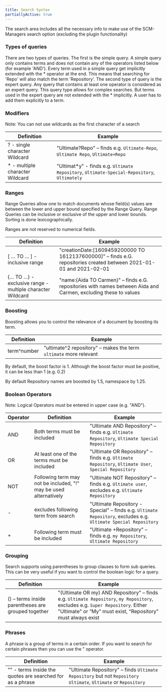 ```yaml
---
title: Search Syntax
partiallyActive: true
---
```

The search area includes all the necessary info to make use of the SCM-Managers search option (excluding the plugin functionality)

### Types of queries
There are two types of queries. The first is the simple query. 
A simple query only contains terms and does not contain any of the operators listed below (for example 'AND'). 
Every term used in a simple query get implicitly extended with the \* operator at the end. This means that searching for 'Repo' will also match the term 'Repository'. 
The second type of query is the expert query. Any query that contains at least one operator is considered as an expert query. This query type allows for complex searches. 
But terms used in the expert query are not extended with the \* implicitly. A user has to add them explicitly to a term.


### Modifiers
Note: You can not use wildcards as the first character of a search

Definition | Example
---------|----------
? - single character Wildcard | "Ultimate?Repo" – finds e.g. `Ultimate-Repo`, `Ultimate Repo`, `Ultimate+Repo`
\* - multiple character Wildcard | "Ultimat*y" - finds e.g. `Ultimate Repository`, `Ultimate-Special-Repository`, `Ultimately`


### Ranges
Range Queries allow one to match documents whose field(s) values are between the lower and upper bound specified by the Range Query. Range Queries can be inclusive or exclusive of the upper and lower bounds. Sorting is done lexicographically.

Ranges are not reserved to numerical fields.

Definition | Example
---------|----------
\[ … TO … ] - inclusive range | "creationDate:\[1609459200000 TO 1612137600000]" – finds e.G. repositories created between 2021-01-01 and 2021-02-01
{… TO …} - exclusive range - multiple character Wildcard | "name:{Aida TO Carmen}" – finds e.G. repositories with names between Aida and Carmen, excluding these to values


### Boosting
Boosting allows you to control the relevance of a document by boosting its term.

Definition | Example
---------|----------
term^number | "ultimate^2 repository" – makes the term `ultimate` more relevant

By default, the boost factor is 1. Although the boost factor must be positive, it can be less than 1 (e.g. 0.2)

By default Repository names are boosted by 1.5, namespace by 1.25.

### Boolean Operators 
Note: Logical Operators must be entered in upper case (e.g. "AND").

Operator | Definition | Example
---------|------------|---------
AND| Both terms must be included | "Ultimate AND Repository" – finds e.g. `Ultimate Repository`, `Ultimate Special Repository`
OR| At least one of the terms must be included | "Ultimate OR Repository" – finds e.g. `Ultimate Repository`, `Ultimate User`, `Special Repository`
NOT| Following term may not be included, "!" may be used alternatively | "Ultimate NOT Repository" – finds e.g. `Ultimate user`, excludes e.g. `Ultimate Repository`
\-| excludes following term from search | "Ultimate Repository -Special" – finds e.g. `Ultimate Repository`, excludes e.g. `Ultimate Special Repository`
\+| Following term must be included | "Ultimate +Repository" – finds e.g. `my Repository`, `Ultimate Repository`

### Grouping
Search supports using parentheses to group clauses to form sub queries. This can be very useful if you want to control the boolean logic for a query.

Definition | Example
-----------|-----------
() – terms inside parentheses are grouped together | "(Ultimate OR my) AND Repository" – finds e.g. `Ultimate Repository`, `my Repository`, excludes e.g. `Super Repository`. Either "Ultimate" or “My” must exist, “Repository” must always exist

### Phrases
A phrase is a group of terms in a certain order. If you want to search for certain phrases then you can use the " operator.

Definition | Example
-----------|-----------
"" - terms inside the quotes are searched for as a phrase | "Ultimate Repository" – finds `Ultimate Repository` but not `Repository Ultimate`, `Ultimate` or `Repository`

